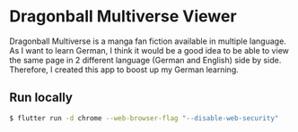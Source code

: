 # Dragonball Multiverse Viewer

Dragonball Multiverse is a manga fan fiction available in multiple language. As I want to learn German, I think it would be a good idea to be able to view the same page in 2 different language (German and English) side by side. Therefore, I created this app to boost up my German learning.

## Run locally

```bash
$ flutter run -d chrome --web-browser-flag "--disable-web-security"
```
